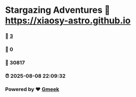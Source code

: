 # Stargazing Adventures :link: https://xiaosy-astro.github.io 
### :page_facing_up: [3](https://xiaosy-astro.github.io/tag.html) 
### :speech_balloon: 0 
### :hibiscus: 30817 
### :alarm_clock: 2025-08-08 22:09:32 
### Powered by :heart: [Gmeek](https://github.com/Meekdai/Gmeek)
